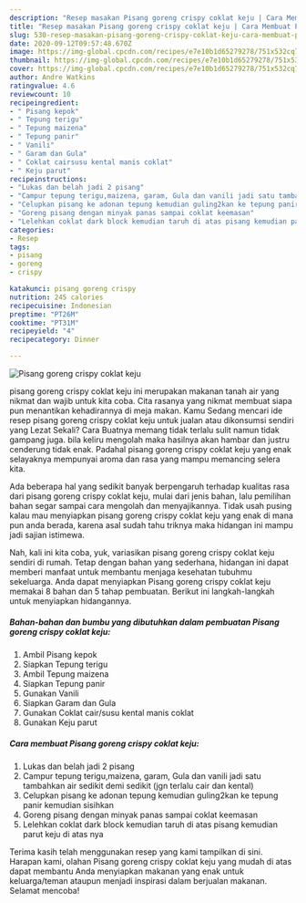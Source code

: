 ```yaml
---
description: "Resep masakan Pisang goreng crispy coklat keju | Cara Membuat Pisang goreng crispy coklat keju Yang Bisa Manjain Lidah"
title: "Resep masakan Pisang goreng crispy coklat keju | Cara Membuat Pisang goreng crispy coklat keju Yang Bisa Manjain Lidah"
slug: 530-resep-masakan-pisang-goreng-crispy-coklat-keju-cara-membuat-pisang-goreng-crispy-coklat-keju-yang-bisa-manjain-lidah
date: 2020-09-12T09:57:48.670Z
image: https://img-global.cpcdn.com/recipes/e7e10b1d65279278/751x532cq70/pisang-goreng-crispy-coklat-keju-foto-resep-utama.jpg
thumbnail: https://img-global.cpcdn.com/recipes/e7e10b1d65279278/751x532cq70/pisang-goreng-crispy-coklat-keju-foto-resep-utama.jpg
cover: https://img-global.cpcdn.com/recipes/e7e10b1d65279278/751x532cq70/pisang-goreng-crispy-coklat-keju-foto-resep-utama.jpg
author: Andre Watkins
ratingvalue: 4.6
reviewcount: 10
recipeingredient:
- " Pisang kepok"
- " Tepung terigu"
- " Tepung maizena"
- " Tepung panir"
- " Vanili"
- " Garam dan Gula"
- " Coklat cairsusu kental manis coklat"
- " Keju parut"
recipeinstructions:
- "Lukas dan belah jadi 2 pisang"
- "Campur tepung terigu,maizena, garam, Gula dan vanili jadi satu tambahkan air sedikit demi sedikit (jgn terlalu cair dan kental)"
- "Celupkan pisang ke adonan tepung kemudian guling2kan ke tepung panir kemudian sisihkan"
- "Goreng pisang dengan minyak panas sampai coklat keemasan"
- "Lelehkan coklat dark block kemudian taruh di atas pisang kemudian parut keju di atas nya"
categories:
- Resep
tags:
- pisang
- goreng
- crispy

katakunci: pisang goreng crispy 
nutrition: 245 calories
recipecuisine: Indonesian
preptime: "PT26M"
cooktime: "PT31M"
recipeyield: "4"
recipecategory: Dinner

---
```



![Pisang goreng crispy coklat keju](https://img-global.cpcdn.com/recipes/e7e10b1d65279278/751x532cq70/pisang-goreng-crispy-coklat-keju-foto-resep-utama.jpg)


pisang goreng crispy coklat keju ini merupakan makanan tanah air yang nikmat dan wajib untuk kita coba. Cita rasanya yang nikmat membuat siapa pun menantikan kehadirannya di meja makan.
Kamu Sedang mencari ide resep pisang goreng crispy coklat keju untuk jualan atau dikonsumsi sendiri yang Lezat Sekali? Cara Buatnya memang tidak terlalu sulit namun tidak gampang juga. bila keliru mengolah maka hasilnya akan hambar dan justru cenderung tidak enak. Padahal pisang goreng crispy coklat keju yang enak selayaknya mempunyai aroma dan rasa yang mampu memancing selera kita.



Ada beberapa hal yang sedikit banyak berpengaruh terhadap kualitas rasa dari pisang goreng crispy coklat keju, mulai dari jenis bahan, lalu pemilihan bahan segar sampai cara mengolah dan menyajikannya. Tidak usah pusing kalau mau menyiapkan pisang goreng crispy coklat keju yang enak di mana pun anda berada, karena asal sudah tahu triknya maka hidangan ini mampu jadi sajian istimewa.


Nah, kali ini kita coba, yuk, variasikan pisang goreng crispy coklat keju sendiri di rumah. Tetap dengan bahan yang sederhana, hidangan ini dapat memberi manfaat untuk membantu menjaga kesehatan tubuhmu sekeluarga. Anda dapat menyiapkan Pisang goreng crispy coklat keju memakai 8 bahan dan 5 tahap pembuatan. Berikut ini langkah-langkah untuk menyiapkan hidangannya.

<!--inarticleads1-->

##### Bahan-bahan dan bumbu yang dibutuhkan dalam pembuatan Pisang goreng crispy coklat keju:

1. Ambil  Pisang kepok
1. Siapkan  Tepung terigu
1. Ambil  Tepung maizena
1. Siapkan  Tepung panir
1. Gunakan  Vanili
1. Siapkan  Garam dan Gula
1. Gunakan  Coklat cair/susu kental manis coklat
1. Gunakan  Keju parut




<!--inarticleads2-->

##### Cara membuat Pisang goreng crispy coklat keju:

1. Lukas dan belah jadi 2 pisang
1. Campur tepung terigu,maizena, garam, Gula dan vanili jadi satu tambahkan air sedikit demi sedikit (jgn terlalu cair dan kental)
1. Celupkan pisang ke adonan tepung kemudian guling2kan ke tepung panir kemudian sisihkan
1. Goreng pisang dengan minyak panas sampai coklat keemasan
1. Lelehkan coklat dark block kemudian taruh di atas pisang kemudian parut keju di atas nya




Terima kasih telah menggunakan resep yang kami tampilkan di sini. Harapan kami, olahan Pisang goreng crispy coklat keju yang mudah di atas dapat membantu Anda menyiapkan makanan yang enak untuk keluarga/teman ataupun menjadi inspirasi dalam berjualan makanan. Selamat mencoba!
